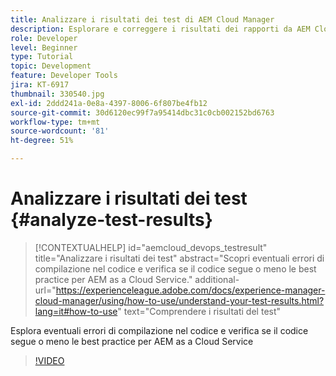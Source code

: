 ```yaml
---
title: Analizzare i risultati dei test di AEM Cloud Manager
description: Esplorare e correggere i risultati dei rapporti da AEM Cloud Manager
role: Developer
level: Beginner
type: Tutorial
topic: Development
feature: Developer Tools
jira: KT-6917
thumbnail: 330540.jpg
exl-id: 2ddd241a-0e8a-4397-8006-6f807be4fb12
source-git-commit: 30d6120ec99f7a95414dbc31c0cb002152bd6763
workflow-type: tm+mt
source-wordcount: '81'
ht-degree: 51%

---
```


# Analizzare i risultati dei test {#analyze-test-results}

>[!CONTEXTUALHELP]
>id="aemcloud_devops_testresult"
>title="Analizzare i risultati dei test"
>abstract="Scopri eventuali errori di compilazione nel codice e verifica se il codice segue o meno le best practice per AEM as a Cloud Service."
>additional-url="https://experienceleague.adobe.com/docs/experience-manager-cloud-manager/using/how-to-use/understand-your-test-results.html?lang=it#how-to-use" text="Comprendere i risultati del test"

Esplora eventuali errori di compilazione nel codice e verifica se il codice segue o meno le best practice per AEM as a Cloud Service

>[!VIDEO](https://video.tv.adobe.com/v/330540?quality=12&learn=on)
